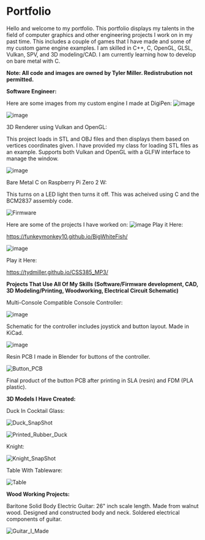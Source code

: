 # Portfolio
Hello and welcome to my portfolio. This portfolio displays my talents in the field of computer graphics and other engineering projects I work on in my past time. 
This includes a couple of games that I have made and some of my custom game engine examples. I am skilled in C++, C, OpenGL, GLSL, Vulkan, SPV, and 3D modeling/CAD. I am currently learning how to develop on bare metal with C.

**Note: All code and images are owned by Tyler Miller. Redistrubution not permitted.**

**Software Engineer:**

Here are some images from my custom engine I made at DigiPen:
![image](https://github.com/tydmiller/Portfolio/assets/70169338/9c00b695-8bd8-4337-85d2-16552f3c7125)

![image](https://github.com/tydmiller/Portfolio/assets/70169338/26c74675-9e25-491a-b114-7a75fd2c168e)

3D Renderer using Vulkan and OpenGL:

This project loads in STL and OBJ files and then displays them based on vertices coordinates given. I have provided my class for loading STL files as an example. Supports both Vulkan and OpenGL with a GLFW interface to manage the window.

![image](https://github.com/tydmiller/Portfolio/assets/70169338/cc21c805-8384-465a-8ef0-d9835dca59cb)

Bare Metal C on Raspberry Pi Zero 2 W:

This turns on a LED light then turns it off. This was acheived using C and the BCM2837 assembly code.

![Firmware](https://github.com/user-attachments/assets/09b9f42d-1b8f-4728-949c-bcb4b6bac192)

Here are some of the projects I have worked on:
![image](https://github.com/tydmiller/Portfolio/assets/70169338/f40f322e-9ee3-4198-8782-7342e3ba951f)
Play it Here:

https://funkeymonkey10.github.io/BigWhiteFish/

![image](https://github.com/tydmiller/Portfolio/assets/70169338/cfa57007-2707-484a-b6ff-9a235c65e040)

Play it Here:

https://tydmiller.github.io/CSS385_MP3/

**Projects That Use All Of My Skills (Software/Firmware development, CAD, 3D Modeling/Printing, Woodworking, Electrical Circuit Schematic)**

Multi-Console Compatible Console Controller:

![image](https://github.com/user-attachments/assets/4cc435e3-b471-4fc6-a15c-9c00255b6331)

Schematic for the controller includes joystick and button layout. Made in KiCad.

![image](https://github.com/user-attachments/assets/2133e2d1-c5c5-4391-89cf-700743f8174b)

Resin PCB I made in Blender for buttons of the controller.

![Button_PCB](https://github.com/user-attachments/assets/97f37a38-b2b0-4610-8558-4c31bad66b3f)

Final product of the button PCB after printing in SLA (resin) and FDM (PLA plastic).

**3D Models I Have Created:**

Duck In Cocktail Glass:

![Duck_SnapShot](https://github.com/tydmiller/Portfolio/assets/70169338/5d6fa22b-cbb7-44f6-9c6b-87693fa1262e)

![Printed_Rubber_Duck](https://github.com/tydmiller/Portfolio/assets/70169338/37120333-b611-4aad-aed6-b944aeaad096)


Knight:

![Knight_SnapShot](https://github.com/tydmiller/Portfolio/assets/70169338/9f97a4e6-0a72-473f-8878-b67db7ca9d68)

Table With Tableware:

![Table](https://github.com/tydmiller/Portfolio/assets/70169338/c46549c9-48fb-4387-9e03-6c72400ff048)

**Wood Working Projects:**

Baritone Solid Body Electric Guitar:
26" inch scale length. Made from walnut wood. Designed and constructed body and neck. Soldered electrical components of guitar.

![Guitar_I_Made](https://github.com/user-attachments/assets/c8f7be39-17bc-4a7a-8b1f-c429ae7b5a1a)



